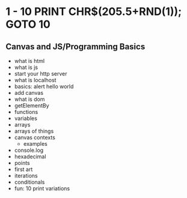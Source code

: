 # 1 - 10 PRINT CHR$(205.5+RND(1)); GOTO 10
## Canvas and JS/Programming Basics
- what is html
- what is js
- start your http server
- what is localhost
- basics: alert hello world
- add canvas
- what is dom
- getElementBy
- functions
- variables
- arrays
- arrays of things
- canvas contexts
  - examples
- console.log
- hexadecimal
- points
- first art
- iterations
- conditionals
- fun: 10 print variations
